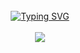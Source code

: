<div align="center">
<br>
  <!-- dynamic typing effect 动态打字效果 -->
  <div align="center">
    <a href="https://vgoer.github.io/">
      <img src="https://readme-typing-svg.demolab.com?font=Fira+Code&pause=1000&width=700&lines=print(%22Hello%2C%20World%22);Hi 👋, I'm DreamMaoMao&center=true&size=27" alt="Typing SVG" />
    </a>
  </div>
  <br><img src="https://ayaka-icu-oss.oss-cn-beijing.aliyuncs.com/gif/pc.gif" /><br><br>

</div>

<div align="center">
<table>
<tr>
<!-- <td><a href="#--------"><img height="137px" align="center" alt="GitHub Stats" src="https://github-readme-stats.vercel.app/api?username=DreamMaoMao&count_private=true&show_icons=true&theme=dracula"/></a></td>
<td><a href="#--------"><img height="137px" align="center" alt="Top Language" src="https://github-readme-stats.vercel.app/api/top-langs/?username=DreamMaoMao&hide=ShaderLab,Lua,HLSL&layout=compact&theme=dracula"/></a></td> -->
</tr>
</table>
</div>
